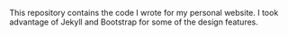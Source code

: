 This repository contains the code I wrote for my personal website. I took advantage of Jekyll and Bootstrap for some of the design features.
